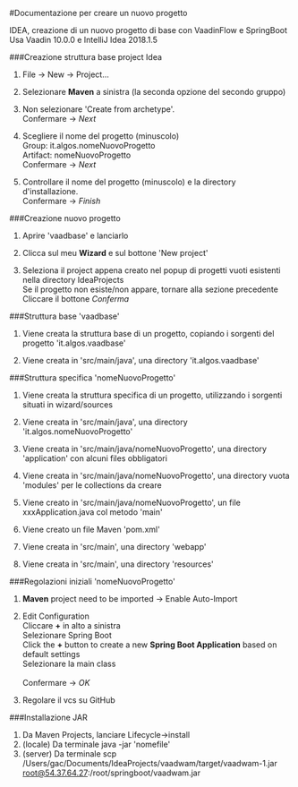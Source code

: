 #Documentazione per creare un nuovo progetto

IDEA, creazione di un nuovo progetto di base con VaadinFlow e SpringBoot<br>
Usa Vaadin 10.0.0 e IntelliJ Idea 2018.1.5 
   	

###Creazione struttura base project Idea

1. File -> New -> Project...

2. Selezionare **Maven** a sinistra (la seconda opzione del secondo gruppo)

3. Non selezionare 'Create from archetype'.
   <br>Confermare -> _Next_

4. Scegliere il nome del progetto (minuscolo)
   <br>Group: it.algos.nomeNuovoProgetto
   <br>Artifact: nomeNuovoProgetto
   <br>Confermare -> _Next_

5. Controllare il nome del progetto (minuscolo) e la directory d'installazione.
   <br> Confermare -> _Finish_



###Creazione nuovo progetto

1. Aprire 'vaadbase' e lanciarlo

2. Clicca sul meu **Wizard** e sul bottone 'New project'

3. Seleziona il project appena creato nel popup di progetti vuoti esistenti nella directory IdeaProjects
   <br>Se il progetto non esiste/non appare, tornare alla sezione precedente
   <br>Cliccare il bottone _Conferma_



###Struttura base 'vaadbase'

1. Viene creata la struttura base di un progetto, copiando i sorgenti del progetto 'it.algos.vaadbase' 

2. Viene creata in 'src/main/java', una directory 'it.algos.vaadbase'



###Struttura specifica 'nomeNuovoProgetto'

1. Viene creata la struttura specifica di un progetto, utilizzando i sorgenti situati in wizard/sources 

2. Viene creata in 'src/main/java', una directory 'it.algos.nomeNuovoProgetto'

3. Viene creata in 'src/main/java/nomeNuovoProgetto', una directory 'application' con alcuni files obbligatori

4. Viene creata in 'src/main/java/nomeNuovoProgetto', una directory vuota 'modules' per le collections da creare

5. Viene creato in 'src/main/java/nomeNuovoProgetto', un file xxxApplication.java col metodo 'main'

6. Viene creato un file Maven 'pom.xml'

7. Viene creata in 'src/main', una directory 'webapp'

8. Viene creata in 'src/main', una directory 'resources'


###Regolazioni iniziali 'nomeNuovoProgetto'

1. **Maven** project need to be imported  ->  Enable Auto-Import

2. Edit Configuration
   <br>Cliccare **+** in alto a sinistra
   <br>Selezionare Spring Boot
   <br>Click the **+** button to create a new **Spring Boot Application** based on default settings
   <br>Selezionare la main class   
   <br>Confermare -> _OK_

3. Regolare il vcs su GitHub


###Installazione JAR
1. Da Maven Projects, lanciare Lifecycle->install
2. (locale) Da terminale java -jar 'nomefile'
3. (server) Da terminale scp /Users/gac/Documents/IdeaProjects/vaadwam/target/vaadwam-1.jar root@54.37.64.27:/root/springboot/vaadwam.jar

